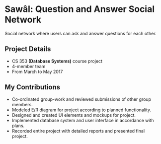 # Sawâl: Question and Answer Social Network
Social network where users can ask and answer questions for each other.
## Project Details
- CS 353 **(Database Systems)** course project
- 4-member team
- From March to May 2017
## My Contributions
- Co-ordinated group-work and reviewed submissions of other group members.
- Modeled E/R diagram for project according to planned functionality.
- Designed and created UI elements and mockups for project.
- Implemented database system and user interface in accordance with plans.
- Recorded entire project with detailed reports and presented final project.
